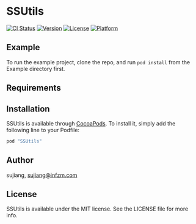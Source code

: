 # SSUtils

[![CI Status](http://img.shields.io/travis/sujiang/SSUtils.svg?style=flat)](https://travis-ci.org/sujiang/SSUtils)
[![Version](https://img.shields.io/cocoapods/v/SSUtils.svg?style=flat)](http://cocoapods.org/pods/SSUtils)
[![License](https://img.shields.io/cocoapods/l/SSUtils.svg?style=flat)](http://cocoapods.org/pods/SSUtils)
[![Platform](https://img.shields.io/cocoapods/p/SSUtils.svg?style=flat)](http://cocoapods.org/pods/SSUtils)

## Example

To run the example project, clone the repo, and run `pod install` from the Example directory first.

## Requirements

## Installation

SSUtils is available through [CocoaPods](http://cocoapods.org). To install
it, simply add the following line to your Podfile:

```ruby
pod "SSUtils"
```

## Author

sujiang, sujiang@infzm.com

## License

SSUtils is available under the MIT license. See the LICENSE file for more info.
